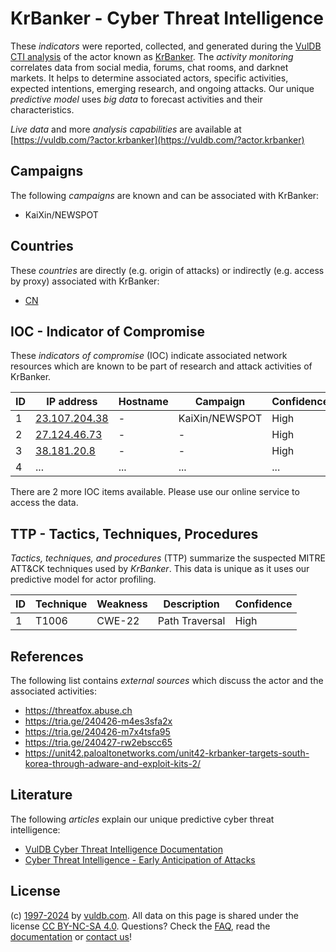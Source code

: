 # KrBanker - Cyber Threat Intelligence

These _indicators_ were reported, collected, and generated during the [VulDB CTI analysis](https://vuldb.com/?kb.cti) of the actor known as [KrBanker](https://vuldb.com/?actor.krbanker). The _activity monitoring_ correlates data from social media, forums, chat rooms, and darknet markets. It helps to determine associated actors, specific activities, expected intentions, emerging research, and ongoing attacks. Our unique _predictive model_ uses _big data_ to forecast activities and their characteristics.

_Live data_ and more _analysis capabilities_ are available at [https://vuldb.com/?actor.krbanker](https://vuldb.com/?actor.krbanker)

## Campaigns

The following _campaigns_ are known and can be associated with KrBanker:

* KaiXin/NEWSPOT

## Countries

These _countries_ are directly (e.g. origin of attacks) or indirectly (e.g. access by proxy) associated with KrBanker:

* [CN](https://vuldb.com/?country.cn)

## IOC - Indicator of Compromise

These _indicators of compromise_ (IOC) indicate associated network resources which are known to be part of research and attack activities of KrBanker.

ID | IP address | Hostname | Campaign | Confidence
-- | ---------- | -------- | -------- | ----------
1 | [23.107.204.38](https://vuldb.com/?ip.23.107.204.38) | - | KaiXin/NEWSPOT | High
2 | [27.124.46.73](https://vuldb.com/?ip.27.124.46.73) | - | - | High
3 | [38.181.20.8](https://vuldb.com/?ip.38.181.20.8) | - | - | High
4 | ... | ... | ... | ...

There are 2 more IOC items available. Please use our online service to access the data.

## TTP - Tactics, Techniques, Procedures

_Tactics, techniques, and procedures_ (TTP) summarize the suspected MITRE ATT&CK techniques used by _KrBanker_. This data is unique as it uses our predictive model for actor profiling.

ID | Technique | Weakness | Description | Confidence
-- | --------- | -------- | ----------- | ----------
1 | T1006 | CWE-22 | Path Traversal | High

## References

The following list contains _external sources_ which discuss the actor and the associated activities:

* https://threatfox.abuse.ch
* https://tria.ge/240426-m4es3sfa2x
* https://tria.ge/240426-m7x4tsfa95
* https://tria.ge/240427-rw2ebscc65
* https://unit42.paloaltonetworks.com/unit42-krbanker-targets-south-korea-through-adware-and-exploit-kits-2/

## Literature

The following _articles_ explain our unique predictive cyber threat intelligence:

* [VulDB Cyber Threat Intelligence Documentation](https://vuldb.com/?kb.cti)
* [Cyber Threat Intelligence - Early Anticipation of Attacks](https://www.scip.ch/en/?labs.20201022)

## License

(c) [1997-2024](https://vuldb.com/?kb.changelog) by [vuldb.com](https://vuldb.com/?kb.about). All data on this page is shared under the license [CC BY-NC-SA 4.0](https://creativecommons.org/licenses/by-nc-sa/4.0/). Questions? Check the [FAQ](https://vuldb.com/?kb.faq), read the [documentation](https://vuldb.com/?kb) or [contact us](https://vuldb.com/?contact)!
